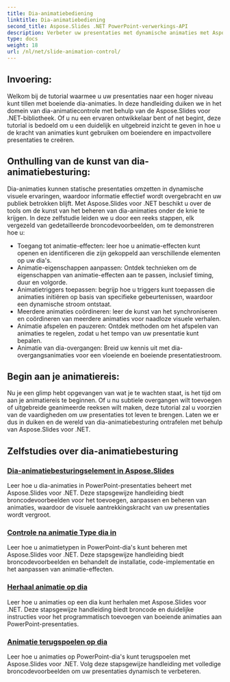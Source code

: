 ```yaml
---
title: Dia-animatiebediening
linktitle: Dia-animatiebediening
second_title: Aspose.Slides .NET PowerPoint-verwerkings-API
description: Verbeter uw presentaties met dynamische animaties met Aspose.Slides voor .NET. Leer stap voor stap hoe u dia-animaties bedient in deze uitgebreide tutorial.
type: docs
weight: 18
url: /nl/net/slide-animation-control/
---
```


## Invoering:

Welkom bij de tutorial waarmee u uw presentaties naar een hoger niveau kunt tillen met boeiende dia-animaties. In deze handleiding duiken we in het domein van dia-animatiecontrole met behulp van de Aspose.Slides voor .NET-bibliotheek. Of u nu een ervaren ontwikkelaar bent of net begint, deze tutorial is bedoeld om u een duidelijk en uitgebreid inzicht te geven in hoe u de kracht van animaties kunt gebruiken om boeiendere en impactvollere presentaties te creëren.

## Onthulling van de kunst van dia-animatiebesturing:

Dia-animaties kunnen statische presentaties omzetten in dynamische visuele ervaringen, waardoor informatie effectief wordt overgebracht en uw publiek betrokken blijft. Met Aspose.Slides voor .NET beschikt u over de tools om de kunst van het beheren van dia-animaties onder de knie te krijgen. In deze zelfstudie leiden we u door een reeks stappen, elk vergezeld van gedetailleerde broncodevoorbeelden, om te demonstreren hoe u:

- Toegang tot animatie-effecten: leer hoe u animatie-effecten kunt openen en identificeren die zijn gekoppeld aan verschillende elementen op uw dia's.
- Animatie-eigenschappen aanpassen: Ontdek technieken om de eigenschappen van animatie-effecten aan te passen, inclusief timing, duur en volgorde.
- Animatietriggers toepassen: begrijp hoe u triggers kunt toepassen die animaties initiëren op basis van specifieke gebeurtenissen, waardoor een dynamische stroom ontstaat.
- Meerdere animaties coördineren: leer de kunst van het synchroniseren en coördineren van meerdere animaties voor naadloze visuele verhalen.
- Animatie afspelen en pauzeren: Ontdek methoden om het afspelen van animaties te regelen, zodat u het tempo van uw presentatie kunt bepalen.
- Animatie van dia-overgangen: Breid uw kennis uit met dia-overgangsanimaties voor een vloeiende en boeiende presentatiestroom.

## Begin aan je animatiereis:

Nu je een glimp hebt opgevangen van wat je te wachten staat, is het tijd om aan je animatiereis te beginnen. Of u nu subtiele overgangen wilt toevoegen of uitgebreide geanimeerde reeksen wilt maken, deze tutorial zal u voorzien van de vaardigheden om uw presentaties tot leven te brengen. Laten we er dus in duiken en de wereld van dia-animatiebesturing ontrafelen met behulp van Aspose.Slides voor .NET.

## Zelfstudies over dia-animatiebesturing
### [Dia-animatiebesturingselement in Aspose.Slides](./slide-animation-control/)
Leer hoe u dia-animaties in PowerPoint-presentaties beheert met Aspose.Slides voor .NET. Deze stapsgewijze handleiding biedt broncodevoorbeelden voor het toevoegen, aanpassen en beheren van animaties, waardoor de visuele aantrekkingskracht van uw presentaties wordt vergroot.
### [Controle na animatie Type dia in](./control-after-animation-type/)
Leer hoe u animatietypen in PowerPoint-dia's kunt beheren met Aspose.Slides voor .NET. Deze stapsgewijze handleiding biedt broncodevoorbeelden en behandelt de installatie, code-implementatie en het aanpassen van animatie-effecten.
### [Herhaal animatie op dia](./repeat-animation-on-slide/)
Leer hoe u animaties op een dia kunt herhalen met Aspose.Slides voor .NET. Deze stapsgewijze handleiding biedt broncode en duidelijke instructies voor het programmatisch toevoegen van boeiende animaties aan PowerPoint-presentaties.
### [Animatie terugspoelen op dia](./rewind-animation-on-slide/)
Leer hoe u animaties op PowerPoint-dia's kunt terugspoelen met Aspose.Slides voor .NET. Volg deze stapsgewijze handleiding met volledige broncodevoorbeelden om uw presentaties dynamisch te verbeteren.